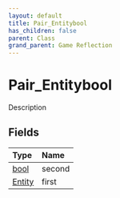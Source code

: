 ```yaml
---
layout: default
title: Pair_Entitybool
has_children: false
parent: Class
grand_parent: Game Reflection
---
```

# Pair_Entitybool
Description 

## Fields
| Type | Name |
|:-------------|:--------------|
| [bool](/game-reflection/components/bool.md) | second |
| [Entity](/game-reflection/classes/entity.md) | first |
